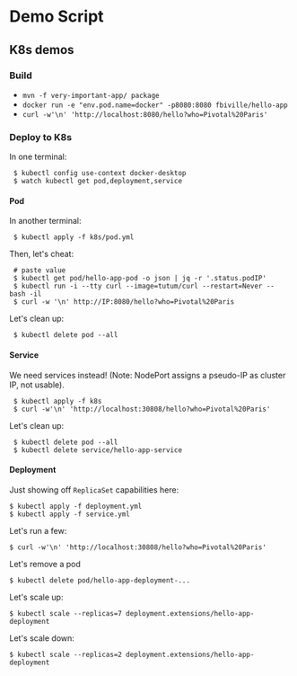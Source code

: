 # Demo Script

## K8s demos

### Build

 * `mvn -f very-important-app/ package`
 * `docker run -e "env.pod.name=docker" -p8080:8080 fbiville/hello-app`
 * `curl -w'\n' 'http://localhost:8080/hello?who=Pivotal%20Paris'`

### Deploy to K8s

In one terminal:

```
 $ kubectl config use-context docker-desktop
 $ watch kubectl get pod,deployment,service
```

#### Pod

In another terminal:
```
 $ kubectl apply -f k8s/pod.yml
```

Then, let's cheat:
```
 # paste value
 $ kubectl get pod/hello-app-pod -o json | jq -r '.status.podIP'
 $ kubectl run -i --tty curl --image=tutum/curl --restart=Never -- bash -il
 $ curl -w '\n' http://IP:8080/hello?who=Pivotal%20Paris
```
Let's clean up:
```
 $ kubectl delete pod --all
```

#### Service

We need services instead!
(Note: NodePort assigns a pseudo-IP as cluster IP, not usable).

```
 $ kubectl apply -f k8s
 $ curl -w'\n' 'http://localhost:30808/hello?who=Pivotal%20Paris'
```

Let's clean up:
```
 $ kubectl delete pod --all
 $ kubectl delete service/hello-app-service
```

#### Deployment

Just showing off `ReplicaSet` capabilities here:

```
$ kubectl apply -f deployment.yml
$ kubectl apply -f service.yml
```

Let's run a few:
```
$ curl -w'\n' 'http://localhost:30808/hello?who=Pivotal%20Paris'
```

Let's remove a pod
```
$ kubectl delete pod/hello-app-deployment-...
```

Let's scale up:
```
$ kubectl scale --replicas=7 deployment.extensions/hello-app-deployment
```

Let's scale down:
```
$ kubectl scale --replicas=2 deployment.extensions/hello-app-deployment
```